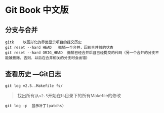 # Git Book 中文版

## 分支与合并
	gitk	以图形化的界面显示项目的提交历史
	git reset --hard HEAD	撤销一个合并，回到合并前的状态
	git reset --hard ORIG_HEAD	撤销已经合并后且已经提交的代码（另一个合并的分支不能被删除，否则，以后在合并相关的分支时会出错）

## 查看历史 —Git日志
	git log v2.5..Makefile fs/
>找出所有从`v2.5`开始在fs目录下的所有Makefile的修改

	git log -p	显示补丁(patchs)